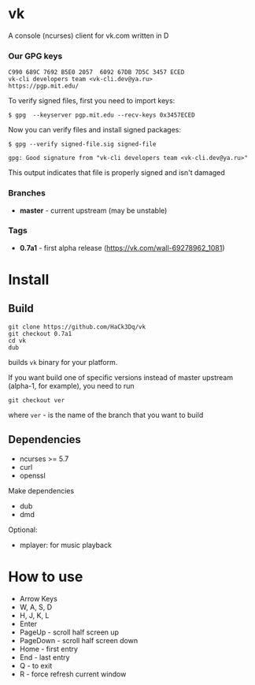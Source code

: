 # vk
A console (ncurses) client for vk.com written in D



### Our GPG keys

```
C990 689C 7692 B5E0 2057  6092 67DB 7D5C 3457 ECED 
vk-cli developers team <vk-cli.dev@ya.ru>
https://pgp.mit.edu/
```

To verify signed files, first you need to import keys:

` $ gpg  --keyserver pgp.mit.edu --recv-keys 0x3457ECED `

Now you can verify files and install signed packages:

` $ gpg --verify signed-file.sig signed-file `

`gpg: Good signature from "vk-cli developers team <vk-cli.dev@ya.ru>"`

This output indicates that file is properly signed and isn't damaged

### Branches
+ **master** - current upstream (may be unstable) 

### Tags
+ **0.7a1** - first alpha release (https://vk.com/wall-69278962_1081)

# Install

## Build

```
git clone https://github.com/HaCk3Dq/vk
git checkout 0.7a1
cd vk
dub
```
builds `vk` binary for your platform.

If you want build one of specific versions instead of master upstream (alpha-1, for example), you need to run
```
git checkout ver
```
where `ver` - is the name of the branch that you want to build

## Dependencies

+ ncurses >= 5.7
+ curl
+ openssl

Make dependencies

+ dub
+ dmd

Optional:

+ mplayer: for music playback

# How to use

+ Arrow Keys
+ W, A, S, D
+ H, J, K, L
+ Enter
+ PageUp - scroll half screen up
+ PageDown - scroll half screen down
+ Home - first entry 
+ End - last entry
+ Q - to exit
+ R - force refresh current window

